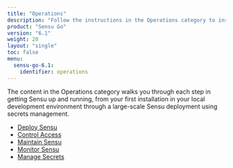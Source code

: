 ```yaml
---
title: "Operations"
description: "Follow the instructions in the Operations category to install, deploy, and operate Sensu."
product: "Sensu Go"
version: "6.1"
weight: 20
layout: "single"
toc: false
menu:
  sensu-go-6.1:
    identifier: operations
---
```


The content in the Operations category walks you through each step in getting Sensu up and running, from your first installation in your local development environment through a large-scale Sensu deployment using secrets management.

- [Deploy Sensu][1]
- [Control Access][2]
- [Maintain Sensu][3]
- [Monitor Sensu][4]
- [Manage Secrets][5]


[1]: deploy-sensu/
[2]: control-access/
[3]: maintain-sensu/
[4]: monitor-sensu/
[5]: manage-secrets/
